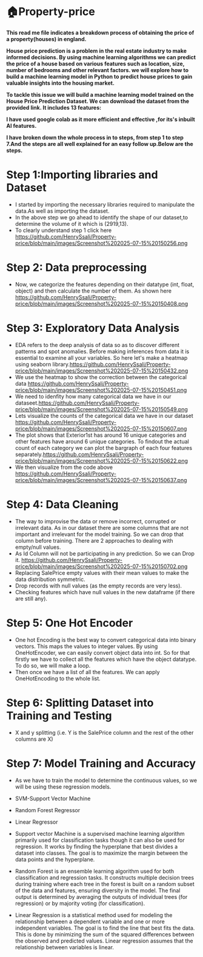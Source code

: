  # 🏠Property-price
 __This read me file indicates a breakdown process of obtaining the price of a property(houses) in england.__
 
 __House price prediction is a problem in the real estate industry to make informed decisions. By using machine learning algorithms we can predict the price of a house based on various features such as location, size, number of bedrooms and other relevant factors.  we will explore how to build a machine learning model in Python to predict house prices to gain valuable insights into the housing market.__
 
__To tackle this issue we will build a machine learning model trained on the House Price Prediction Dataset. We can download the dataset from the provided link. It includes 13 features:__

 __I have used google colab as it more efficient and effective ,for its's inbuilt AI features.__
 
 __I have broken down the whole process in to steps, from step 1 to step 7.And the steps are all well explained for an easy follow up.Below are the steps.__

 # Step 1:Importing libraries and Dataset
* I started by importing the necessary libraries required to manipulate the data.As well as    importing the dataset.
* In the above step we go ahead to identify the shape of our dataset,to determine the volume of it which is (2919,13).
* To clearly understand step 1 click here https://github.com/HenrySsali/Property-price/blob/main/images/Screenshot%202025-07-15%20150256.png
# Step 2: Data preprocessing
* Now, we categorize the features depending on their datatype (int, float, object) and then calculate the number of them. As shown here https://github.com/HenrySsali/Property-price/blob/main/images/Screenshot%202025-07-15%20150408.png
# Step 3: Exploratory Data Analysis
* EDA refers to the deep analysis of data so as to discover different patterns and spot anomalies. Before making inferences from data it is essential to examine all your variables. So here let's make a heatmap using seaborn library.https://github.com/HenrySsali/Property-price/blob/main/images/Screenshot%202025-07-15%20150432.png
* We use the heatmap to show the correction between the categorical data 
 https://github.com/HenrySsali/Property-price/blob/main/images/Screenshot%202025-07-15%20150451.png
* We need to idenfity how many categorical data we have in our dataseet.https://github.com/HenrySsali/Property-price/blob/main/images/Screenshot%202025-07-15%20150549.png
*  Lets visualize the counts of the categorical data we have in our dataset  https://github.com/HenrySsali/Property-price/blob/main/images/Screenshot%202025-07-15%20150607.png
*  The plot shows that Exterior1st has around 16 unique categories and other features have around  6 unique categories. To findout the actual count of each category we can plot the bargraph of each four features separately.https://github.com/HenrySsali/Property-price/blob/main/images/Screenshot%202025-07-15%20150622.png
*  We then visualize from the code above https://github.com/HenrySsali/Property-price/blob/main/images/Screenshot%202025-07-15%20150637.png
# Step 4: Data Cleaning 
* The way to improvise the data or remove incorrect, corrupted or irrelevant data. As in our dataset there are some columns that are not important and irrelevant for the model training. So we can drop that column before training. There are 2 approaches to dealing with empty/null values.
* As Id Column will not be participating in any prediction. So we can Drop it.
  https://github.com/HenrySsali/Property-price/blob/main/images/Screenshot%202025-07-15%20150702.png
* Replacing SalePrice empty values with their mean values to make the data distribution symmetric.
* Drop records with null values (as the empty records are very less).
* Checking features which have null values in the new dataframe (if there are still any).
# Step 5: One Hot Encoder 
* One hot Encoding is the best way to convert categorical data into binary vectors. This maps the values to integer values. By using OneHotEncoder, we can easily convert object data into int. So for that firstly we have to collect all the features which have the object datatype. To do so, we will make a loop.
* Then once we have a list of all the features. We can apply OneHotEncoding to the whole list.
# Step 6: Splitting Dataset into Training and Testing 
* X and y splitting (i.e. Y is the SalePrice column and the rest of the other columns are X)
# Step 7: Model Training and Accuracy 
* As we have to train the model to determine the continuous values, so we will be using these regression models.

* SVM-Support Vector Machine
* Random Forest Regressor
* Linear Regressor
* Support vector Machine is a supervised machine learning algorithm primarily used for classification tasks though it can also be used for regression. It works by finding the hyperplane that best divides a dataset into classes. The goal is to maximize the margin between the data points and the hyperplane.
* Random Forest is an ensemble learning algorithm used for both classification and regression tasks. It constructs multiple decision trees during training where each tree in the forest is built on a random subset of the data and features, ensuring diversity in the model. The final output is determined by averaging the outputs of individual trees (for regression) or by majority voting (for classification).
* Linear Regression is a statistical method used for modeling the relationship between a dependent variable and one or more independent variables. The goal is to find the line that best fits the data. This is done by minimizing the sum of the squared differences between the observed and predicted values. Linear regression assumes that the relationship between variables is linear.


 
